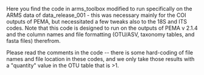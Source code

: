 Here you find the code in arms_toolbox modified to run specifically on the ARMS data of data_release_001 - this was necessary mainly for the COI outputs of PEMA, but necessitated a few tweaks also to the 18S and ITS codes. 
Note that this code is designed to run on the outputs of PEMA v 2.1.4 and the column names and file formatting (OTU/ASV, taxonomy tables, and fasta files) therefrom.

Please read the comments in the code -- there is some hard-coding of file names and file location in these codes, and we only take those results with a "quantity" value in the OTU table that is >1.  

